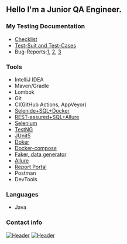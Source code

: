 ## Hello I'm a Junior QA Engineer. 

### My Testing Documentation 

- [Checklist](https://docs.google.com/spreadsheets/d/1dMaiv-fHev5tkJidjy6abSGqMlyZuX80ZVpgY1hlupA/edit#gid=0)
- [Test-Suit and Test-Cases](https://docs.google.com/spreadsheets/d/1gkJzCmewltZJLrLYWJbLOmxQ_imYMdo1WAGjzGS-nZk/edit#gid=0)
- Bug-Reports:[1](https://github.com/mzrivan/mzrivan/blob/main/BugReport1.jpg), [2](https://github.com/mzrivan/mzrivan/blob/main/BugReport2.jpg), [3](https://github.com/mzrivan/SQL_api/issues/4)

### Tools
- IntelliJ IDEA
- Maven/Gradle
- Lombok
- Git
- CI(GitHub Actions, AppVeyor)
- [Selenide+SQL+Docker](https://github.com/mzrivan/SQLtest)
- [REST-assured+SQL+Allure](https://github.com/mzrivan/SQL_api)
- [Selenium](https://github.com/mzrivan/SeleniumTests)
- [TestNG](https://github.com/mzrivan/Basic_Automation/tree/testng)
- [JUnit5](https://github.com/mzrivan/Java_HomeWork_10)
- [Doker](https://github.com/mzrivan/Docker.1)
- [Docker-compose](https://github.com/mzrivan/Docker.2)
- [Faker, data generator](https://github.com/mzrivan/Patterns-task1)
- [Allure](https://github.com/mzrivan/Allure-Gradle-Selenide)
- [Report Portal](https://github.com/mzrivan/Selenide-ReportPortal)
- Postman
- DevTools

### Languages	
- Java

### Contact info

[![Header](https://img.shields.io/badge/Telegram-090909?style=for-the-badge&logo=telegram&logoColor=31a5db)](https://t.me/IvanMzr)
[![Header](https://img.shields.io/badge/Linkedin-090909?style=for-the-badge&logo=linkedin&logoColor=0073b1)](https://www.linkedin.com/in/ivan-mazur-qa)
